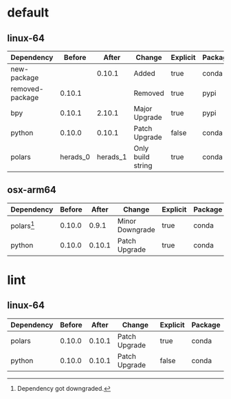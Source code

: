 # default

## linux-64

| Dependency | Before | After | Change | Explicit | Package |
| - | - | - | - | - | - |
| new-package |  | 0.10.1 | Added | true | conda |
| removed-package | 0.10.1 |  | Removed | true | pypi |
| bpy | 0.10.1 | 2.10.1 | Major Upgrade | true | pypi |
| python | 0.10.0 | 0.10.1 | Patch Upgrade | false | conda |
| polars | herads_0 | herads_1 | Only build string | true | conda |

## osx-arm64

| Dependency | Before | After | Change | Explicit | Package |
| - | - | - | - | - | - |
| polars[^2] | 0.10.0 | 0.9.1 | Minor Downgrade | true | conda |
| python | 0.10.0 | 0.10.1 | Patch Upgrade | true | conda |

# lint

## linux-64

| Dependency | Before | After | Change | Explicit | Package |
| - | - | - | - | - | - |
| polars | 0.10.0 | 0.10.1 | Patch Upgrade | true | conda |
| python | 0.10.0 | 0.10.1 | Patch Upgrade | false | conda |

[^1]: *Cursive* means explicit dependency.
[^2]: Dependency got downgraded.
